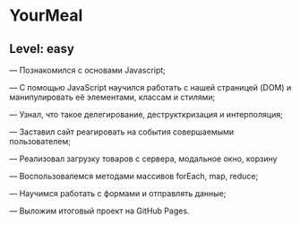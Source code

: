 # YourMeal
## Level: easy

— Познакомился с основами Javascript;

— С помощью JavaScript научился работать с нашей страницей (DOM) и манипулировать её элементами, классам и стилями;

— Узнал, что такое делегирование, деструкткризация и интерполяция;

— Заставил сайт реагировать на события совершаемыми пользователем;

— Реализовал загрузку товаров с сервера, модальное окно, корзину

— Воспользовалемся методами массивов forEach, map, reduce;

— Научимся работать с формами и отправлять данные;

— Выложим итоговый проект на GitHub Pages.
